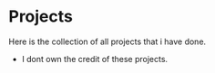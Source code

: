 # Projects
Here is the collection of all projects that i have done.
- I dont own the credit of these projects.
